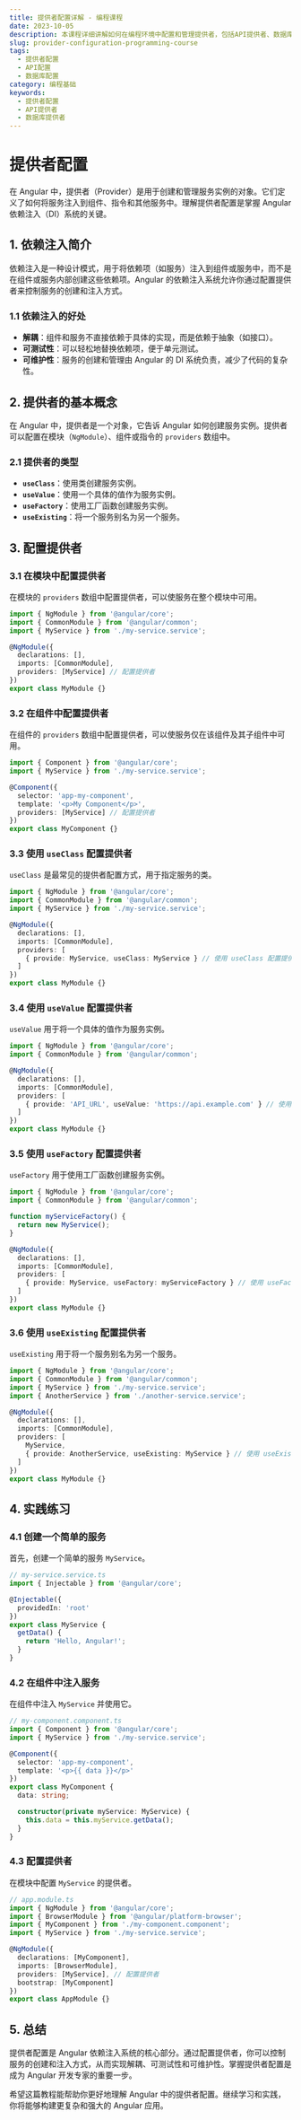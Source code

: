 ```yaml
---
title: 提供者配置详解 - 编程课程
date: 2023-10-05
description: 本课程详细讲解如何在编程环境中配置和管理提供者，包括API提供者、数据库提供者等，帮助开发者优化资源使用和提升应用性能。
slug: provider-configuration-programming-course
tags:
  - 提供者配置
  - API配置
  - 数据库配置
category: 编程基础
keywords:
  - 提供者配置
  - API提供者
  - 数据库提供者
---
```


# 提供者配置

在 Angular 中，提供者（Provider）是用于创建和管理服务实例的对象。它们定义了如何将服务注入到组件、指令和其他服务中。理解提供者配置是掌握 Angular 依赖注入（DI）系统的关键。

## 1. 依赖注入简介

依赖注入是一种设计模式，用于将依赖项（如服务）注入到组件或服务中，而不是在组件或服务内部创建这些依赖项。Angular 的依赖注入系统允许你通过配置提供者来控制服务的创建和注入方式。

### 1.1 依赖注入的好处

- **解耦**：组件和服务不直接依赖于具体的实现，而是依赖于抽象（如接口）。
- **可测试性**：可以轻松地替换依赖项，便于单元测试。
- **可维护性**：服务的创建和管理由 Angular 的 DI 系统负责，减少了代码的复杂性。

## 2. 提供者的基本概念

在 Angular 中，提供者是一个对象，它告诉 Angular 如何创建服务实例。提供者可以配置在模块（`NgModule`）、组件或指令的 `providers` 数组中。

### 2.1 提供者的类型

- **`useClass`**：使用类创建服务实例。
- **`useValue`**：使用一个具体的值作为服务实例。
- **`useFactory`**：使用工厂函数创建服务实例。
- **`useExisting`**：将一个服务别名为另一个服务。

## 3. 配置提供者

### 3.1 在模块中配置提供者

在模块的 `providers` 数组中配置提供者，可以使服务在整个模块中可用。

```typescript
import { NgModule } from '@angular/core';
import { CommonModule } from '@angular/common';
import { MyService } from './my-service.service';

@NgModule({
  declarations: [],
  imports: [CommonModule],
  providers: [MyService] // 配置提供者
})
export class MyModule {}
```

### 3.2 在组件中配置提供者

在组件的 `providers` 数组中配置提供者，可以使服务仅在该组件及其子组件中可用。

```typescript
import { Component } from '@angular/core';
import { MyService } from './my-service.service';

@Component({
  selector: 'app-my-component',
  template: '<p>My Component</p>',
  providers: [MyService] // 配置提供者
})
export class MyComponent {}
```

### 3.3 使用 `useClass` 配置提供者

`useClass` 是最常见的提供者配置方式，用于指定服务的类。

```typescript
import { NgModule } from '@angular/core';
import { CommonModule } from '@angular/common';
import { MyService } from './my-service.service';

@NgModule({
  declarations: [],
  imports: [CommonModule],
  providers: [
    { provide: MyService, useClass: MyService } // 使用 useClass 配置提供者
  ]
})
export class MyModule {}
```

### 3.4 使用 `useValue` 配置提供者

`useValue` 用于将一个具体的值作为服务实例。

```typescript
import { NgModule } from '@angular/core';
import { CommonModule } from '@angular/common';

@NgModule({
  declarations: [],
  imports: [CommonModule],
  providers: [
    { provide: 'API_URL', useValue: 'https://api.example.com' } // 使用 useValue 配置提供者
  ]
})
export class MyModule {}
```

### 3.5 使用 `useFactory` 配置提供者

`useFactory` 用于使用工厂函数创建服务实例。

```typescript
import { NgModule } from '@angular/core';
import { CommonModule } from '@angular/common';

function myServiceFactory() {
  return new MyService();
}

@NgModule({
  declarations: [],
  imports: [CommonModule],
  providers: [
    { provide: MyService, useFactory: myServiceFactory } // 使用 useFactory 配置提供者
  ]
})
export class MyModule {}
```

### 3.6 使用 `useExisting` 配置提供者

`useExisting` 用于将一个服务别名为另一个服务。

```typescript
import { NgModule } from '@angular/core';
import { CommonModule } from '@angular/common';
import { MyService } from './my-service.service';
import { AnotherService } from './another-service.service';

@NgModule({
  declarations: [],
  imports: [CommonModule],
  providers: [
    MyService,
    { provide: AnotherService, useExisting: MyService } // 使用 useExisting 配置提供者
  ]
})
export class MyModule {}
```

## 4. 实践练习

### 4.1 创建一个简单的服务

首先，创建一个简单的服务 `MyService`。

```typescript
// my-service.service.ts
import { Injectable } from '@angular/core';

@Injectable({
  providedIn: 'root'
})
export class MyService {
  getData() {
    return 'Hello, Angular!';
  }
}
```

### 4.2 在组件中注入服务

在组件中注入 `MyService` 并使用它。

```typescript
// my-component.component.ts
import { Component } from '@angular/core';
import { MyService } from './my-service.service';

@Component({
  selector: 'app-my-component',
  template: '<p>{{ data }}</p>'
})
export class MyComponent {
  data: string;

  constructor(private myService: MyService) {
    this.data = this.myService.getData();
  }
}
```

### 4.3 配置提供者

在模块中配置 `MyService` 的提供者。

```typescript
// app.module.ts
import { NgModule } from '@angular/core';
import { BrowserModule } from '@angular/platform-browser';
import { MyComponent } from './my-component.component';
import { MyService } from './my-service.service';

@NgModule({
  declarations: [MyComponent],
  imports: [BrowserModule],
  providers: [MyService], // 配置提供者
  bootstrap: [MyComponent]
})
export class AppModule {}
```

## 5. 总结

提供者配置是 Angular 依赖注入系统的核心部分。通过配置提供者，你可以控制服务的创建和注入方式，从而实现解耦、可测试性和可维护性。掌握提供者配置是成为 Angular 开发专家的重要一步。

希望这篇教程能帮助你更好地理解 Angular 中的提供者配置。继续学习和实践，你将能够构建更复杂和强大的 Angular 应用。